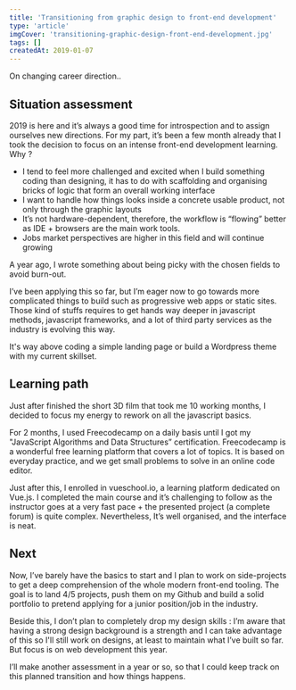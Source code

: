 ```yaml
---
title: 'Transitioning from graphic design to front-end development'
type: 'article'
imgCover: 'transitioning-graphic-design-front-end-development.jpg'
tags: []
createdAt: 2019-01-07
---
```


On changing career direction..
<!--more-->

## Situation assessment

2019 is here and it’s always a good time for introspection and to assign ourselves new directions.
For my part, it’s been a few month already that I took the decision to focus on an intense front-end development learning. Why ?

* I tend to feel more challenged and excited when I build something coding than designing, it has to do with scaffolding and organising bricks of logic that form an overall working interface
* I want to handle how things looks inside a concrete usable product, not only through the graphic layouts
* It’s not hardware-dependent, therefore, the workflow is “flowing” better as IDE + browsers are the main work tools.
* Jobs market perspectives are higher in this field and will continue growing

A year ago, I wrote something about being picky with the chosen fields to avoid burn-out.

I’ve been applying this so far, but I’m eager now to go towards more complicated things to build such as progressive web apps or static sites. Those kind of stuffs requires to get hands way deeper in javascript methods, javascript frameworks, and a lot of third party services as the industry is evolving this way.

It's way above coding a simple landing page or build a Wordpress theme with my current skillset.

## Learning path

Just after finished the short 3D film that took me 10 working months, I decided to focus my energy to rework on all the javascript basics.

For 2 months, I used Freecodecamp on a daily basis until I got my "JavaScript Algorithms and Data Structures” certification. Freecodecamp is a wonderful free learning platform that covers a lot of topics. It is based on everyday practice, and we get small problems to solve in an online code editor.

Just after this, I enrolled in vueschool.io, a learning platform dedicated on Vue.js. I completed the main course and it’s challenging to follow as the instructor goes at a very fast pace + the presented project (a complete forum) is quite complex. Nevertheless, It’s well organised, and the interface is neat.

## Next

Now, I’ve barely have the basics to start and I plan to work on side-projects to get a deep comprehension of the whole modern front-end tooling. The goal is to land 4/5 projects, push them on my Github and build a solid portfolio to pretend applying for a junior position/job in the industry.

Beside this, I don’t plan to completely drop my design skills : I’m aware that having a strong design background is a strength and I can take advantage of this so I'll still work on designs, at least to maintain what I’ve built so far. But focus is on web development this year.

I’ll make another assessment in a year or so, so that I could keep track on this planned transition and how things happens.
